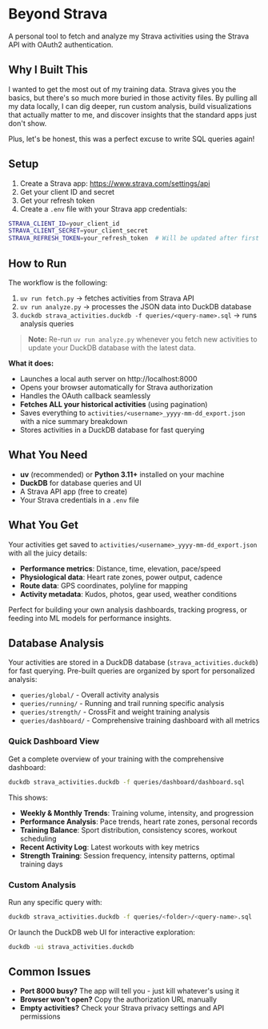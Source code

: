 # Beyond Strava

A personal tool to fetch and analyze my Strava activities using the Strava API with OAuth2 authentication.

## Why I Built This

I wanted to get the most out of my training data. Strava gives you the basics, but there's so much more buried in those activity files. By pulling all my data locally, I can dig deeper, run custom analysis, build visualizations that actually matter to me, and discover insights that the standard apps just don't show.

Plus, let's be honest, this was a perfect excuse to write SQL queries again!

## Setup

1. Create a Strava app: https://www.strava.com/settings/api
2. Get your client ID and secret
3. Get your refresh token
4. Create a `.env` file with your Strava app credentials:

```bash
STRAVA_CLIENT_ID=your_client_id
STRAVA_CLIENT_SECRET=your_client_secret
STRAVA_REFRESH_TOKEN=your_refresh_token  # Will be updated after first auth
```

## How to Run

The workflow is the following:

1. `uv run fetch.py` → fetches activities from Strava API
2. `uv run analyze.py` → processes the JSON data into DuckDB database
3. `duckdb strava_activities.duckdb -f queries/<query-name>.sql` → runs analysis queries

> **Note:** Re-run `uv run analyze.py` whenever you fetch new activities to update your DuckDB database with the latest data.

**What it does:**

- Launches a local auth server on http://localhost:8000
- Opens your browser automatically for Strava authorization
- Handles the OAuth callback seamlessly
- **Fetches ALL your historical activities** (using pagination)
- Saves everything to `activities/<username>_yyyy-mm-dd_export.json` with a nice summary breakdown
- Stores activities in a DuckDB database for fast querying

## What You Need

- **uv** (recommended) or **Python 3.11+** installed on your machine
- **DuckDB** for database queries and UI
- A Strava API app (free to create)
- Your Strava credentials in a `.env` file

## What You Get

Your activities get saved to `activities/<username>_yyyy-mm-dd_export.json` with all the juicy details:

- **Performance metrics**: Distance, time, elevation, pace/speed
- **Physiological data**: Heart rate zones, power output, cadence
- **Route data**: GPS coordinates, polyline for mapping
- **Activity metadata**: Kudos, photos, gear used, weather conditions

Perfect for building your own analysis dashboards, tracking progress, or feeding into ML models for performance insights.

## Database Analysis

Your activities are stored in a DuckDB database (`strava_activities.duckdb`) for fast querying. Pre-built queries are organized by sport for personalized analysis:

- `queries/global/` - Overall activity analysis
- `queries/running/` - Running and trail running specific analysis
- `queries/strength/` - CrossFit and weight training analysis
- `queries/dashboard/` - Comprehensive training dashboard with all metrics

### Quick Dashboard View

Get a complete overview of your training with the comprehensive dashboard:

```bash
duckdb strava_activities.duckdb -f queries/dashboard/dashboard.sql
```

This shows:

- **Weekly & Monthly Trends**: Training volume, intensity, and progression
- **Performance Analysis**: Pace trends, heart rate zones, personal records
- **Training Balance**: Sport distribution, consistency scores, workout scheduling
- **Recent Activity Log**: Latest workouts with key metrics
- **Strength Training**: Session frequency, intensity patterns, optimal training days

### Custom Analysis

Run any specific query with:

```bash
duckdb strava_activities.duckdb -f queries/<folder>/<query-name>.sql
```

Or launch the DuckDB web UI for interactive exploration:

```bash
duckdb -ui strava_activities.duckdb
```

## Common Issues

- **Port 8000 busy?** The app will tell you - just kill whatever's using it
- **Browser won't open?** Copy the authorization URL manually
- **Empty activities?** Check your Strava privacy settings and API permissions
